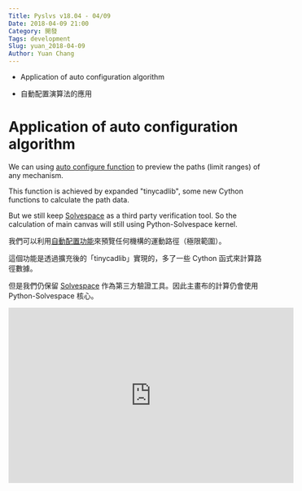 ```yaml
---
Title: Pyslvs v18.04 - 04/09
Date: 2018-04-09 21:00
Category: 開發
Tags: development
Slug: yuan_2018-04-09
Author: Yuan Chang
---
```


+ Application of auto configuration algorithm

+ 自動配置演算法的應用

<!-- PELICAN_END_SUMMARY -->

Application of auto configuration algorithm
===

We can using [auto configure function][0228] to preview the paths (limit ranges) of any mechanism.

This function is achieved by expanded "tinycadlib", some new Cython functions to calculate the path data.

But we still keep [Solvespace] as a third party verification tool. So the calculation of main canvas will still using Python-Solvespace kernel.

我們可以利用[自動配置功能][0228]來預覽任何機構的運動路徑（極限範圍）。

這個功能是透過擴充後的「tinycadlib」實現的，多了一些 Cython 函式來計算路徑數據。

但是我們仍保留 [Solvespace] 作為第三方驗證工具。因此主畫布的計算仍會使用 Python-Solvespace 核心。

<iframe width="560" height="345" src="https://www.youtube.com/embed/XPfK5aO95BI" frameborder="0" allow="autoplay; encrypted-media" allowfullscreen></iframe>

[0228]: http://www.pyslvs.com/blog/yuan_2018-02-28.html
[Solvespace]: http://solvespace.com/index.pl